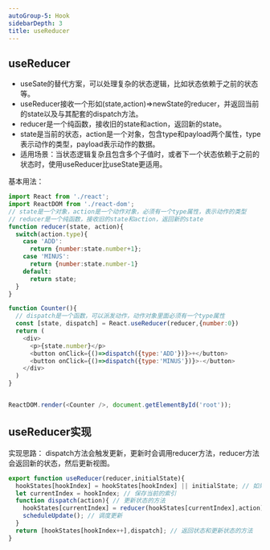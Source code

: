 ```yaml
---
autoGroup-5: Hook
sidebarDepth: 3
title: useReducer
---
```


## useReducer

- useSate的替代方案，可以处理复杂的状态逻辑，比如状态依赖于之前的状态等。
- useReducer接收一个形如(state,action)=>newState的reducer，并返回当前的state以及与其配套的dispatch方法。
- reducer是一个纯函数，接收旧的state和action，返回新的state。
- state是当前的状态，action是一个对象，包含type和payload两个属性，type表示动作的类型，payload表示动作的数据。
- 适用场景：当状态逻辑复杂且包含多个子值时，或者下一个状态依赖于之前的状态时，使用useReducer比useState更适用。
  

基本用法：

```javascript
import React from './react';
import ReactDOM from './react-dom';
// state是一个对象，action是一个动作对象，必须有一个type属性，表示动作的类型
// reducer是一个纯函数，接收旧的state和action，返回新的state
function reducer(state, action){
  switch(action.type){
    case 'ADD':
      return {number:state.number+1};
    case 'MINUS':
      return {number:state.number-1}
    default:
      return state;
  }
}

function Counter(){
  // dispatch是一个函数，可以派发动作，动作对象里面必须有一个type属性
  const [state, dispatch] = React.useReducer(reducer,{number:0})
  return (
    <div>
      <p>{state.number}</p>
      <button onClick={()=>dispatch({type:'ADD'})}>+</button>
      <button onClick={()=>dispatch({type:'MINUS'})}>-</button>
    </div>
  )
}


ReactDOM.render(<Counter />, document.getElementById('root'));
```

## useReducer实现

实现思路： dispatch方法会触发更新，更新时会调用reducer方法，reducer方法会返回新的状态，然后更新视图。

```javascript
export function useReducer(reducer,initialState){
  hookStates[hookIndex] = hookStates[hookIndex] || initialState; // 如果没有值，就用初始值
  let currentIndex = hookIndex; // 保存当前的索引
  function dispatch(action){ // 更新状态的方法
    hookStates[currentIndex] = reducer(hookStates[currentIndex],action); // 覆盖掉老的状态
    scheduleUpdate(); // 调度更新
  }
  return [hookStates[hookIndex++],dispatch]; // 返回状态和更新状态的方法
}
```